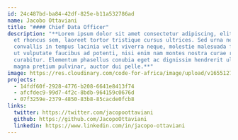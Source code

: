 ```yaml
---
id: 24c487bd-ba84-42df-825e-b11a532786ad
name: Jacobo Ottaviani
title: "#### Chief Data Officer"
description: "**Lorem ipsum dolor sit amet consectetur adipiscing, elit ornare
  et rhoncus sem, laoreet tortor tristique cursus ultrices. Sed urna nec
  convallis in tempus lacinia velit viverra neque, molestie malesuada fringilla
  ut vulputate faucibus ad potenti, nisi enim nam montes nostra curae ridiculus
  curabitur. Elementum phasellus conubia eget ac dignissim hendrerit ullamcorper
  magna pretium pulvinar, auctor dui pelle.**"
image: https://res.cloudinary.com/code-for-africa/image/upload/v1655127335/codeforafrica/images/team/image_11_ch6dnb.jpg
projects:
  - 14fdf60f-2928-4776-b208-6641e8413f74
  - afcfdec9-99d7-4f2c-8bdb-964159c0676d
  - 07f3259e-2379-4850-83b8-85cacde0fcb8
links:
  twitter: https://twitter.com/jacopoottaviani
  github: https://github.com/JacopoOttaviani
  linkedin: https://www.linkedin.com/in/jacopo-ottaviani
---
```

